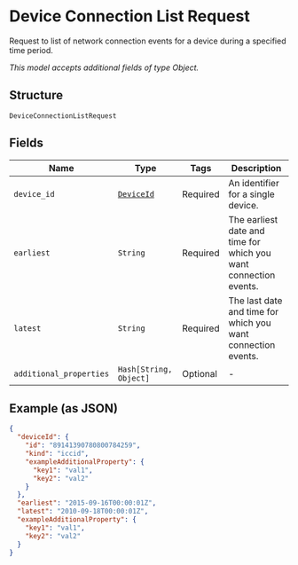 
# Device Connection List Request

Request to list of network connection events for a device during a specified time period.

*This model accepts additional fields of type Object.*

## Structure

`DeviceConnectionListRequest`

## Fields

| Name | Type | Tags | Description |
|  --- | --- | --- | --- |
| `device_id` | [`DeviceId`](../../doc/models/device-id.md) | Required | An identifier for a single device. |
| `earliest` | `String` | Required | The earliest date and time for which you want connection events. |
| `latest` | `String` | Required | The last date and time for which you want connection events. |
| `additional_properties` | `Hash[String, Object]` | Optional | - |

## Example (as JSON)

```json
{
  "deviceId": {
    "id": "89141390780800784259",
    "kind": "iccid",
    "exampleAdditionalProperty": {
      "key1": "val1",
      "key2": "val2"
    }
  },
  "earliest": "2015-09-16T00:00:01Z",
  "latest": "2010-09-18T00:00:01Z",
  "exampleAdditionalProperty": {
    "key1": "val1",
    "key2": "val2"
  }
}
```

